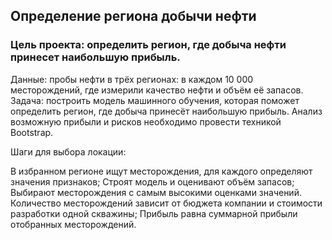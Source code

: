 ## Определение региона добычи нефти

### Цель проекта: определить регион, где добыча нефти принесет наибольшую прибыль.

Данные: пробы нефти в трёх регионах: в каждом 10 000 месторождений, где измерили качество нефти и объём её запасов.
Задача: построить модель машинного обучения, которая поможет определить регион, где добыча принесёт наибольшую прибыль.
Анализ возможную прибыли и рисков необходимо провести техникой Bootstrap.

Шаги для выбора локации:

В избранном регионе ищут месторождения, для каждого определяют значения признаков;
Строят модель и оценивают объём запасов;
Выбирают месторождения с самым высокими оценками значений. Количество месторождений зависит от бюджета компании и стоимости разработки одной скважины;
Прибыль равна суммарной прибыли отобранных месторождений.
